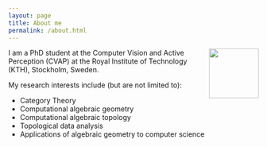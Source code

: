 ```yaml
---
layout: page
title: About me
permalink: /about.html
---
```


<img src="{{ site.baseurl }}/img/photo.jpg" align="right" width="100px">

I am a PhD student at the Computer Vision and Active Perception (CVAP) at the Royal Institute of Technology (KTH), Stockholm, Sweden.

My research interests include (but are not limited to):

- Category Theory
- Computational algebraic geometry
- Computational algebraic topology
- Topological data analysis
- Applications of algebraic geometry to computer science
